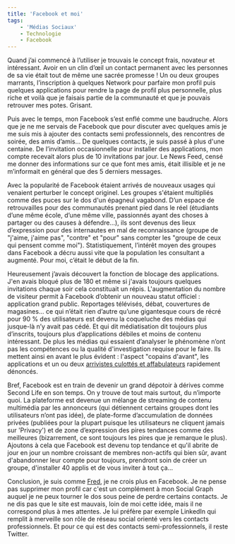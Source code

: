 ```yaml
---
title: 'Facebook et moi'
tags:
    - 'Médias Sociaux'
    - Technologie
    - Facebook
---
```


Quand j&#8217;ai commenc&#233; &#224; l&#8217;utiliser je trouvais le concept
frais, novateur et int&#233;ressant. Avoir en un clin d&#8217;&#339;il un
contact permanent avec les personnes de sa vie &#233;tait tout de m&#234;me une
sacr&#233;e promesse ! Un ou deux groupes marrants, l&#8217;inscription &#224;
quelques Network pour parfaire mon profil puis quelques applications pour rendre
la page de profil plus personnelle, plus riche et voil&#224; que je faisais
partie de la communaut&#233; et que je pouvais retrouver mes potes. Grisant.
</p>

Puis avec le temps, mon Facebook s&#8217;est enfl&#233; comme une baudruche.
Alors que je ne me servais de Facebook que pour discuter avec quelques amis je
me suis mis &#224; ajouter des contacts semi professionnels, des rencontres de
soir&#233;e, des amis d&#8217;amis… De quelques contacts, je suis pass&#233;
&#224; plus d'une centaine. De l&#8217;invitation occasionnelle pour installer
des applications, mon compte recevait alors plus de 10 invitations par jour. Le
News Feed, cens&#233; me donner des informations sur ce que font mes amis,
&#233;tait illisible et je ne m&#8217;informait en g&#233;n&#233;ral que des 5
derniers messages.

Avec la popularit&#233; de Facebook &#233;taient arriv&#233;s de nouveaux usages
qui venaient perturber le concept originel. Les groupes s'&#233;taient
multipli&#233;s comme des puces sur le dos d'un &#233;pagneul vagabond.
D&#8217;un espace de retrouvailles pour des communaut&#233;s prenant pied dans
le r&#233;el (&#233;tudiants d&#8217;une m&#234;me &#233;cole, d&#8217;une
m&#234;me ville, passionn&#233;s ayant des choses &#224; partager ou des causes
&#224; d&#233;fendre…), ils sont devenus des lieux d&#8217;expression pour des
internautes en mal de reconnaissance (groupe de &quot;j'aime, j'aime pas&quot;,
&quot;contre&quot; et &quot;pour&quot; sans compter les &quot;groupe de ceux qui
pensent comme moi&quot;). Statistiquement, l&#8217;int&#233;r&#234;t moyen des
groupes dans Facebook a d&#233;cru aussi vite que la population les consultant a
augment&#233;. Pour moi, c&#8217;&#233;tait le d&#233;but de la fin.

Heureusement j&#8217;avais d&#233;couvert la fonction de blocage des
applications. J'en avais bloqu&#233; plus de 180 et m&#234;me si j'avais
toujours quelques invitations chaque soir cela constituait un r&#233;pis.
L'augmentation du nombre de visiteur permit &#224; Facebook d&#8217;obtenir un
nouveau statut officiel : application grand public. Reportages
t&#233;l&#233;vis&#233;s, d&#233;bat, couvertures de magasines… ce qui
n&#8217;&#233;tait rien d&#8217;autre qu&#8217;une gigantesque cours de
r&#233;cr&#233; pour 90 % des utilisateurs est devenu la coqueluche des
m&#233;dias qui jusque-l&#224; n&#8217;y avait pas c&#233;d&#233;. Et qui dit
m&#233;diatisation dit toujours plus d&#8217;inscrits, toujours plus
d&#8217;applications d&#233;biles et moins de contenu int&#233;ressant. De plus
les m&#233;dias qui essaient d&#8217;analyser le ph&#233;nom&#232;ne n&#8217;ont
pas les comp&#233;tences ou la qualit&#233; d'investigation requise pour le
faire. Ils mettent ainsi en avant le plus &#233;vident : l'aspect &quot;copains
d'avant&quot;, les applications et un ou deux
[arrivistes culott&#233;s et affabulateurs](http://www.zdnet.fr/actualites/reseau-social-un-president-fantoche-pour-facebook-39377023.htm)
rapidement d&#233;nonc&#233;s.

Bref, Facebook est en train de devenir un grand d&#233;potoir &#224;
d&#233;rives comme Second Life en son temps. On y trouve de tout mais surtout,
du n&#8217;importe quoi. La plateforme est devenue un m&#233;lange de streaming
de contenu multim&#233;dia par les annonceurs (qui d&#233;tiennent certains
groupes dont les utilisateurs n&#8217;ont pas id&#233;e), de plate-forme
d&#8217;accumulation de donn&#233;es priv&#233;es (publi&#233;es pour la plupart
puisque les utilisateurs ne cliquent jamais sur 'Privacy') et de zone
d&#8217;expression des pires tendances comme des meilleures (bizarrement, ce
sont toujours les pires que je remarque le plus). Ajoutons &#224; cela que
Facebook est devenu top tendance et qu'il abrite de jour en jour un nombre
croissant de membres non-actifs qui bien s&#251;r, avant d'abandonner leur
compte pour toujours, prendront soin de cr&#233;er un groupe, d'installer 40
applis et de vous inviter &#224; tout &#231;a…

Conclusion, je suis comme
[Fred](http://www.fredcavazza.net/2007/11/14/pourquoi-je-ne-crois-plus-en-facebook/),
je ne crois plus en Facebook. Je ne pense pas supprimer mon profil car c'est un
compl&#233;ment &#224; mon Social Graph auquel je ne peux tourner le dos sous
peine de perdre certains contacts. Je ne dis pas que le site est mauvais, loin
de moi cette id&#233;e, mais il ne correspond plus &#224; mes attentes. Je lui
pr&#233;f&#232;re par exemple LinkedIn qui remplit &#224; merveille son
r&#244;le de r&#233;seau social orient&#233; vers les contacts professionnels.
Et pour ce qui est des contacts semi-professionnels, il reste Twitter.
